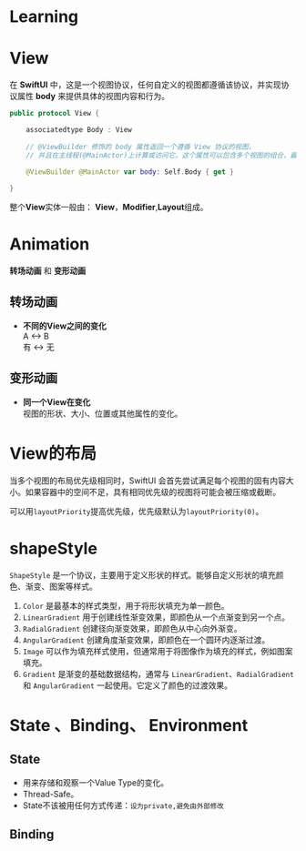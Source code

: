 # Learning



# View

在 **SwiftUI** 中，这是一个视图协议，任何自定义的视图都遵循该协议，并实现协议属性 **body** 来提供具体的视图内容和行为。


```Swift
public protocol View {

    associatedtype Body : View
    
    // @ViewBuilder 修饰的 body 属性返回一个遵循 View 协议的视图，
    // 并且在主线程(@MainActor)上计算或访问它。这个属性可以包含多个视图的组合，最终用于构建用户界面。
    
    @ViewBuilder @MainActor var body: Self.Body { get }

}
```

整个**View**实体一般由： **View**，**Modifier**,**Layout**组成。




# Animation

**转场动画** 和 **变形动画**

## 转场动画

- **不同的View之间的变化**  
A <-> B  
有 <-> 无

## 变形动画

- **同一个View在变化**    
  视图的形状、大小、位置或其他属性的变化。

  

# View的布局

当多个视图的布局优先级相同时，SwiftUI 会首先尝试满足每个视图的固有内容大小。如果容器中的空间不足，具有相同优先级的视图将可能会被压缩或截断。

可以用`layoutPriority`提高优先级，优先级默认为`layoutPriority(0)`。



# shapeStyle

`ShapeStyle` 是一个协议，主要用于定义形状的样式。能够自定义形状的填充颜色、渐变、图案等样式。

1. `Color` 是最基本的样式类型，用于将形状填充为单一颜色。
2. `LinearGradient` 用于创建线性渐变效果，即颜色从一个点渐变到另一个点。
3. `RadialGradient` 创建径向渐变效果，即颜色从中心向外渐变。
4. `AngularGradient` 创建角度渐变效果，即颜色在一个圆环内逐渐过渡。
5. `Image` 可以作为填充样式使用，但通常用于将图像作为填充的样式，例如图案填充。
6. `Gradient` 是渐变的基础数据结构，通常与 `LinearGradient`、`RadialGradient` 和 `AngularGradient` 一起使用。它定义了颜色的过渡效果。



# State 、Binding、 Environment

## State
- 用来存储和观察一个Value Type的变化。
- Thread-Safe。
- State不该被用任何方式传递：`设为private,避免由外部修改`

## Binding

